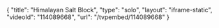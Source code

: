 {
    "title": "Himalayan Salt Block",
    "type": "solo",
    "layout": "iframe-static",
    "videoId": "114089668",
    "url": "\/tvpembed\/114089668"
}